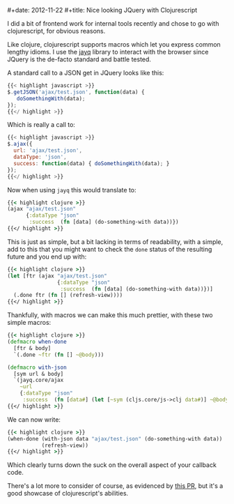 #+date: 2012-11-22
#+title: Nice looking JQuery with Clojurescript

I did a bit of frontend work for internal tools recently and chose to go
with clojurescript, for obvious reasons.

Like clojure, clojurescript supports macros which let you express common
lengthy idioms. I use the [jayq](https://github.com/ibdknox/jayq)
library to interact with the browser since JQuery is the de-facto
standard and battle tested.

A standard call to a JSON get in JQuery looks like this:

```javascript
{{< highlight javascript >}}
$.getJSON('ajax/test.json', function(data) {
   doSomethingWith(data);
});
{{</ highlight >}}
```

Which is really a call to:

```javascript
{{< highlight javascript >}}
$.ajax({
  url: 'ajax/test.json',
  dataType: 'json',
  success: function(data) { doSomethingWith(data); }
});
{{</ highlight >}}
```

Now when using `jayq` this would translate to:

```clojure
{{< highlight clojure >}}
(ajax "ajax/test.json"
      {:dataType "json"
       :success  (fn [data] (do-something-with data))})
{{</ highlight >}}
```

This is just as simple, but a bit lacking in terms of readability, with
a simple, add to this that you might want to check the `done` status of
the resulting future and you end up with:

```clojure
{{< highlight clojure >}}
(let [ftr (ajax "ajax/test.json"
                {:dataType "json"
                 :success  (fn [data] (do-something-with data))})]
  (.done ftr (fn [] (refresh-view))))
{{</ highlight >}}
```

Thankfully, with macros we can make this much prettier, with these two
simple macros:

```clojure
{{< highlight clojure >}}
(defmacro when-done
  [ftr & body]
  `(.done ~ftr (fn [] ~@body)))

(defmacro with-json
  [sym url & body]
  `(jayq.core/ajax
    ~url
    {:dataType "json"
     :success  (fn [data#] (let [~sym (cljs.core/js->clj data#)] ~@body))}))
{{</ highlight >}}
```

We can now write:

```clojure
{{< highlight clojure >}}
(when-done (with-json data "ajax/test.json" (do-something-with data))
           (refresh-view))
{{</ highlight >}}
```

Which clearly turns down the suck on the overall aspect of your callback
code.

There's a lot more to consider of course, as evidenced by [this
PR](https://github.com/ibdknox/jayq/pull/24), but it's a good showcase
of clojurescript's abilities.
